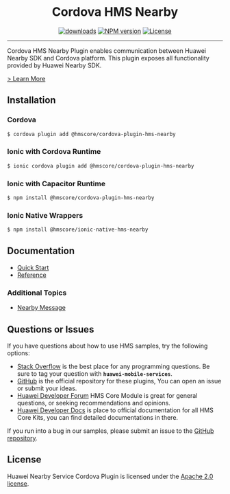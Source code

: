 <p align="center">
  <h1 align="center">Cordova HMS Nearby</h1>
</p>

<p align="center">
  <a href="https://www.npmjs.com/package/@hmscore/cordova-plugin-hms-nearby"><img src="https://img.shields.io/npm/dm/@hmscore/cordova-plugin-hms-nearby?color=%23007EC6&style=for-the-badge" alt="downloads"></a>
  <a href="https://www.npmjs.com/package/@hmscore/cordova-plugin-hms-nearby"><img src="https://img.shields.io/npm/v/@hmscore/cordova-plugin-hms-nearby?color=%23ed2a1c&style=for-the-badge" alt="NPM version"></a>
  <a href="./LICENSE"><img src="https://img.shields.io/npm/l/@hmscore/cordova-plugin-hms-nearby.svg?color=%3bcc62&style=for-the-badge" alt="License"></a>
</p>

---

Cordova HMS Nearby Plugin enables communication between Huawei Nearby SDK and Cordova platform. This
plugin exposes all functionality provided by Huawei Nearby SDK.

[> Learn More](https://developer.huawei.com/consumer/en/doc/development/HMS-Plugin-Guides/introduction-0000001062870688?ha_source=hms1)

## Installation

### Cordova

```bash
$ cordova plugin add @hmscore/cordova-plugin-hms-nearby
```

### Ionic with Cordova Runtime

```bash
$ ionic cordova plugin add @hmscore/cordova-plugin-hms-nearby
```

### Ionic with Capacitor Runtime

```bash
$ npm install @hmscore/cordova-plugin-hms-nearby
```

### Ionic Native Wrappers

```bash
$ npm install @hmscore/ionic-native-hms-nearby
```

## Documentation

- [Quick Start](https://developer.huawei.com/consumer/en/doc/development/HMS-Plugin-Guides/preparing-the-development-env-0000001061551027?ha_source=hms1)
- [Reference](https://developer.huawei.com/consumer/en/doc/development/HMS-Plugin-References/overview-0000001063051862?ha_source=hms1)

### Additional Topics

- [Nearby Message](https://developer.huawei.com/consumer/en/doc/development/HMS-Plugin-Guides/message-preparations-0000001063852738?ha_source=hms1)

## Questions or Issues

If you have questions about how to use HMS samples, try the following options:

- [Stack Overflow](https://stackoverflow.com/questions/tagged/huawei-mobile-services) is the best
  place for any programming questions. Be sure to tag your question
  with **`huawei-mobile-services`**.
- [GitHub](https://github.com/HMS-Core/hms-cordova-plugin) is the official repository for these
  plugins, You can open an issue or submit your ideas.
- [Huawei Developer Forum](https://forums.developer.huawei.com/forumPortal/en/home?fid=0101187876626530001&ha_source=hms1)
  HMS Core Module is great for general questions, or seeking recommendations and opinions.
- [Huawei Developer Docs](https://developer.huawei.com/consumer/en/doc/overview/HMS-Core-Plugin?ha_source=hms1)
  is place to official documentation for all HMS Core Kits, you can find detailed documentations in
  there.

If you run into a bug in our samples, please submit an issue to
the [GitHub repository](https://github.com/HMS-Core/hms-cordova-plugin).

## License

Huawei Nearby Service Cordova Plugin is licensed under the [Apache 2.0 license](./LICENSE).
